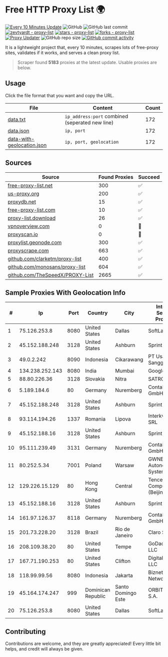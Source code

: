 
# Free HTTP Proxy List 🌍

[![Every 10 Minutes Update](https://github.com/mertguvencli/http-proxy-list/actions/workflows/main.yml/badge.svg?branch=main)](https://github.com/mertguvencli/http-proxy-list/actions/workflows/main.yml)
![GitHub](https://img.shields.io/github/license/mertguvencli/http-proxy-list)
![GitHub last commit](https://img.shields.io/github/last-commit/mertguvencli/http-proxy-list)
[![zevtyardt - proxy-list](https://img.shields.io/static/v1?label=zevtyardt&message=proxy-list&color=blue&logo=github)](https://github.com/zevtyardt/proxy-list "Go to GitHub repo")
[![stars - proxy-list](https://img.shields.io/github/stars/zevtyardt/proxy-list?style=social)](https://github.com/zevtyardt/proxy-list)
[![forks - proxy-list](https://img.shields.io/github/forks/zevtyardt/proxy-list?style=social)](https://github.com/zevtyardt/proxy-list)
[![Proxy Updater](https://github.com/zevtyardt/proxy-list/workflows/Proxy%20Updater/badge.svg)](https://github.com/zevtyardt/proxy-list/actions?query=workflow:"Proxy+Updater")
![GitHub repo size](https://img.shields.io/github/repo-size/zevtyardt/proxy-list)
[![GitHub commit activity](https://img.shields.io/github/commit-activity/m/zevtyardt/proxy-list?logo=commits)](https://github.com/zevtyardt/proxy-list/commits/main)

It is a lightweight project that, every 10 minutes, scrapes lots of free-proxy sites, validates if it works, and serves a clean proxy list.

> Scraper found **5183** proxies at the latest update. Usable proxies are below.

## Usage

Click the file format that you want and copy the URL.

|File|Content|Count|
|----|-------|-----|
|[data.txt](https://raw.githubusercontent.com/mertguvencli/http-proxy-list/main/proxy-list/data.txt)|`ip_address:port` combined (seperated new line)|172|
|[data.json](https://raw.githubusercontent.com/mertguvencli/http-proxy-list/main/proxy-list/data.json)|`ip, port`|172|
|[data-with-geolocation.json](https://raw.githubusercontent.com/mertguvencli/http-proxy-list/main/proxy-list/data-with-geolocation.json)|`ip, port, geolocation`|172|

## Sources

|Source|Found Proxies|Succeed|
|------|-------------|-------|
|[free-proxy-list.net](https://free-proxy-list.net)|300|✅|
|[us-proxy.org](https://www.us-proxy.org)|200|✅|
|[proxydb.net](http://proxydb.net)|15|✅|
|[free-proxy-list.com](https://free-proxy-list.com/?page=&port=&type%5B%5D=http&type%5B%5D=https&up_time=0&search=Search)|10|✅|
|[proxy-list.download](https://www.proxy-list.download/HTTP)|26|✅|
|[vpnoverview.com](https://vpnoverview.com/privacy/anonymous-browsing/free-proxy-servers)|0|🚫|
|[proxyscan.io](https://www.proxyscan.io)|0|🚫|
|[proxylist.geonode.com](https://proxylist.geonode.com/api/proxy-list?limit=300&page=1&sort_by=lastChecked&sort_type=desc&protocols=http,https)|300|✅|
|[proxyscrape.com](https://api.proxyscrape.com/v2/?request=displayproxies&protocol=http&timeout=10000&country=all&ssl=all&anonymity=all)|663|✅|
|[github.com/clarketm/proxy-list](https://raw.githubusercontent.com/clarketm/proxy-list/master/proxy-list-raw.txt)|400|✅|
|[github.com/monosans/proxy-list](https://raw.githubusercontent.com/monosans/proxy-list/main/proxies/http.txt)|604|✅|
|[github.com/TheSpeedX/PROXY-List](https://raw.githubusercontent.com/TheSpeedX/PROXY-List/master/http.txt)|2665|✅|


## Sample Proxies With Geolocation Info

|#|Ip|Port|Country|City|Internet Service Provider|
|-|--|----|-------|----|-------------------------|
|1|75.126.253.8|8080|United States|Dallas|SoftLayer|
|2|45.152.188.248|3128|United States|Ashburn|Sprint|
|3|49.0.2.242|8090|Indonesia|Cikarawang|PT Usaha Adi Sanggoro|
|4|134.238.252.143|8080|India|Mumbai|Google LLC|
|5|88.80.226.36|3128|Slovakia|Nitra|SATRO s.r.o.|
|6|5.189.184.6|80|Germany|Nuremberg|Contabo GmbH|
|7|45.152.188.248|3128|United States|Ashburn|Sprint|
|8|93.114.194.26|1337|Romania|Lipova|Interkvm Host SRL|
|9|45.152.188.16|3128|United States|Ashburn|Sprint|
|10|95.111.239.49|3131|Germany|Nuremberg|Contabo GmbH|
|11|80.252.5.34|7001|Poland|Warsaw|GWNET Autonomus System|
|12|129.226.15.129|80|Hong Kong|Central|Tencent Cloud Computing (Beijing) Co|
|13|45.152.188.16|3128|United States|Ashburn|Sprint|
|14|161.97.126.37|8118|Germany|Nuremberg|Contabo GmbH|
|15|201.73.228.20|3128|Brazil|Rio de Janeiro|Claro S.A|
|16|208.109.38.20|80|United States|Tempe|GoDaddy.com, LLC|
|17|167.71.190.253|80|United States|Clifton|DigitalOcean, LLC|
|18|118.99.99.56|8080|Indonesia|Jakarta|Biznet Networks|
|19|45.164.174.247|999|Dominican Republic|Santo Domingo Este|ORBIT CABLE, S.A.|
|20|75.126.253.8|8080|United States|Dallas|SoftLayer|



## Contributing

Contributions are welcome, and they are greatly appreciated! Every
little bit helps, and credit will always be given.

